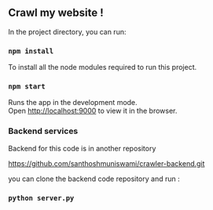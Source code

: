 ## Crawl my website !

In the project directory, you can run:

### `npm install`

To install all the node modules required to run this project. 

### `npm start`

Runs the app in the development mode.<br>
Open [http://localhost:9000](http://localhost:9000) to view it in the browser.

### Backend services

Backend for this code is in another repository 

https://github.com/santhoshmuniswami/crawler-backend.git


you can clone the backend code repository and run :

### `python server.py`
